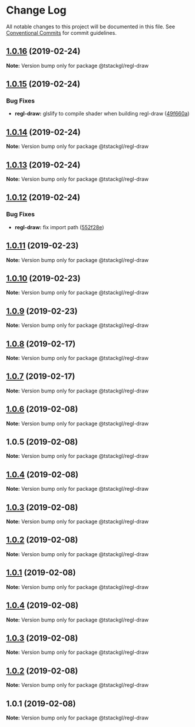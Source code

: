 # Change Log

All notable changes to this project will be documented in this file.
See [Conventional Commits](https://conventionalcommits.org) for commit guidelines.

## [1.0.16](https://github.com/nkint/tstackgl/compare/@tstackgl/regl-draw@1.0.15...@tstackgl/regl-draw@1.0.16) (2019-02-24)

**Note:** Version bump only for package @tstackgl/regl-draw





## [1.0.15](https://github.com/nkint/tstackgl/compare/@tstackgl/regl-draw@1.0.14...@tstackgl/regl-draw@1.0.15) (2019-02-24)


### Bug Fixes

* **regl-draw:** glslify to compile shader when building regl-draw ([49f660a](https://github.com/nkint/tstackgl/commit/49f660a))





## [1.0.14](https://github.com/nkint/tstackgl/compare/@tstackgl/regl-draw@1.0.13...@tstackgl/regl-draw@1.0.14) (2019-02-24)

**Note:** Version bump only for package @tstackgl/regl-draw





## [1.0.13](https://github.com/nkint/tstackgl/compare/@tstackgl/regl-draw@1.0.12...@tstackgl/regl-draw@1.0.13) (2019-02-24)

**Note:** Version bump only for package @tstackgl/regl-draw





## [1.0.12](https://github.com/nkint/tstackgl/compare/@tstackgl/regl-draw@1.0.11...@tstackgl/regl-draw@1.0.12) (2019-02-24)


### Bug Fixes

* **regl-draw:** fix import path ([552f28e](https://github.com/nkint/tstackgl/commit/552f28e))





## [1.0.11](https://github.com/nkint/tstackgl/compare/@tstackgl/regl-draw@1.0.10...@tstackgl/regl-draw@1.0.11) (2019-02-23)

**Note:** Version bump only for package @tstackgl/regl-draw





## [1.0.10](https://github.com/nkint/tstackgl/compare/@tstackgl/regl-draw@1.0.9...@tstackgl/regl-draw@1.0.10) (2019-02-23)

**Note:** Version bump only for package @tstackgl/regl-draw





## [1.0.9](https://github.com/nkint/tstackgl/compare/@tstackgl/regl-draw@1.0.8...@tstackgl/regl-draw@1.0.9) (2019-02-23)

**Note:** Version bump only for package @tstackgl/regl-draw





## [1.0.8](https://github.com/nkint/tstackgl/compare/@tstackgl/regl-draw@1.0.7...@tstackgl/regl-draw@1.0.8) (2019-02-17)

**Note:** Version bump only for package @tstackgl/regl-draw





## [1.0.7](https://github.com/nkint/tstackgl/compare/@tstackgl/regl-draw@1.0.6...@tstackgl/regl-draw@1.0.7) (2019-02-17)

**Note:** Version bump only for package @tstackgl/regl-draw





## [1.0.6](https://github.com/nkint/tstackgl/compare/@tstackgl/regl-draw@1.0.5...@tstackgl/regl-draw@1.0.6) (2019-02-08)

**Note:** Version bump only for package @tstackgl/regl-draw





## 1.0.5 (2019-02-08)

**Note:** Version bump only for package @tstackgl/regl-draw





## [1.0.4](https://github.com/nkint/tstackgl/compare/@tstackgl/regl-draw@1.0.4...@tstackgl/regl-draw@1.0.4) (2019-02-08)

**Note:** Version bump only for package @tstackgl/regl-draw





## [1.0.3](https://github.com/nkint/tstackgl/compare/@tstackgl/regl-draw@1.0.4...@tstackgl/regl-draw@1.0.3) (2019-02-08)

**Note:** Version bump only for package @tstackgl/regl-draw





## [1.0.2](https://github.com/nkint/tstackgl/compare/@tstackgl/regl-draw@1.0.4...@tstackgl/regl-draw@1.0.2) (2019-02-08)

**Note:** Version bump only for package @tstackgl/regl-draw





## [1.0.1](https://github.com/nkint/tstackgl/compare/@tstackgl/regl-draw@1.0.4...@tstackgl/regl-draw@1.0.1) (2019-02-08)

**Note:** Version bump only for package @tstackgl/regl-draw





## [1.0.4](https://github.com/nkint/tstackgl/compare/@tstackgl/regl-draw@1.0.3...@tstackgl/regl-draw@1.0.4) (2019-02-08)

**Note:** Version bump only for package @tstackgl/regl-draw





## [1.0.3](https://github.com/nkint/tstackgl/compare/@tstackgl/regl-draw@1.0.2...@tstackgl/regl-draw@1.0.3) (2019-02-08)

**Note:** Version bump only for package @tstackgl/regl-draw





## [1.0.2](https://github.com/nkint/tstackgl/compare/@tstackgl/regl-draw@1.0.1...@tstackgl/regl-draw@1.0.2) (2019-02-08)

**Note:** Version bump only for package @tstackgl/regl-draw





## 1.0.1 (2019-02-08)

**Note:** Version bump only for package @tstackgl/regl-draw
